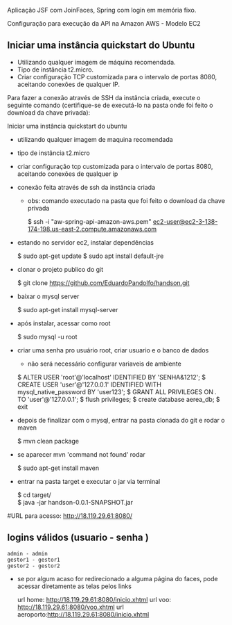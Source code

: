 Aplicação JSF com JoinFaces, Spring com login em memória fixo.

Configuração para execução da API na Amazon AWS - Modelo EC2

## Iniciar uma instância quickstart do Ubuntu

- Utilizando qualquer imagem de máquina recomendada.
- Tipo de instância t2.micro.
- Criar configuração TCP customizada para o intervalo de portas 8080, aceitando conexões de qualquer IP.

Para fazer a conexão através de SSH da instância criada, execute o seguinte comando (certifique-se de executá-lo na pasta onde foi feito o download da chave privada):

Iniciar uma instância quickstart do ubuntu
- utilizando qualquer imagem de maquina recomendada
- tipo de instância t2.micro
- criar configuração tcp customizada para o intervalo de portas 8080, aceitando conexões de qualquer ip 
- conexão feita através de ssh da instância criada 
  * obs: comando executado na pasta que foi feito o download da chave privada
    

    $  ssh -i "aw-spring-api-amazon-aws.pem" ec2-user@ec2-3-138-174-198.us-east-2.compute.amazonaws.com
	 
	
- estando no servidor ec2, instalar dependências


    $ sudo apt-get update
	$ sudo apt install default-jre
  
- clonar o projeto publico do git
	

	$ git clone https://github.com/EduardoPandolfo/handson.git

	
- baixar o mysql server
	

	$ sudo apt-get install mysql-server

- após instalar, acessar como root
	

	$ sudo mysql -u root

	
- criar uma senha pro usuário root, criar usuario e o banco de dados
    * não será necessário configurar variaveis de ambiente
	

	$ ALTER USER 'root'@'localhost' IDENTIFIED BY 'SENHA&1212';
	$ CREATE USER 'user'@'127.0.0.1' IDENTIFIED WITH mysql_native_password BY 'user123';
	$ GRANT ALL PRIVILEGES ON *.* TO 'user'@'127.0.0.1';
	$ flush privileges;
	$ create database aerea_db;
	$ exit
	
	
- depois de finalizar com o mysql, entrar na pasta clonada do git e rodar o maven
	

	$ mvn clean package
	
- se aparecer mvn 'command not found' rodar 
  

    $ sudo apt-get install maven

	
- entrar na pasta target e executar o jar via terminal 
	

	$ cd target/	
	$ java -jar handson-0.0.1-SNAPSHOT.jar


#URL para acesso: http://18.119.29.61:8080/
	
## logins válidos (usuario - senha ) 

    admin - admin 
	gestor1 - gestor1
	gestor2 - gestor2
						
 - se por algum acaso for redirecionado a alguma página do faces, pode acessar diretamente as telas pelos links
   

	url home: http://18.119.29.61:8080/inicio.xhtml
	url voo: http://18.119.29.61:8080/voo.xhtml
	url aeroporto:http://18.119.29.61:8080/inicio.xhtml